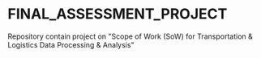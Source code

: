# FINAL_ASSESSMENT_PROJECT
Repository contain project on "Scope of Work (SoW) for Transportation &amp; Logistics Data Processing &amp; Analysis"
